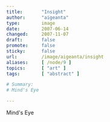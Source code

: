 ```yaml
---
title:       "Insight"
author:      "aigeanta"
type:        image
date:        2007-06-14
changed:     2007-11-07
draft:       false
promote:     false
sticky:      false
url:         /image/aigeanta/insight
aliases:     [ /node/9 ]
topics:      [ "art" ]
tags:        [ "abstract" ]

# Summary:
# Mind's Eye

---
```

Mind's Eye

